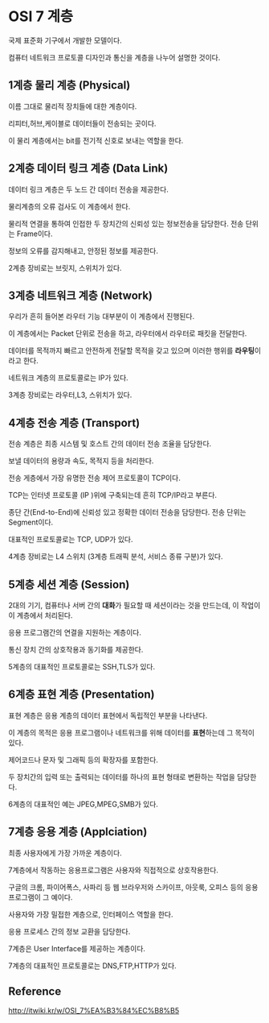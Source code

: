 # OSI 7 계층

국제 표준화 기구에서 개발한 모델이다.

컴퓨터 네트워크 프로토콜 디자인과 통신을 계층을 나누어 설명한 것이다.

## 1계층 물리 계층 (Physical)

이름 그대로 물리적 장치들에 대한 계층이다.

리피터,허브,케이블로 데이터들이 전송되는 곳이다.

이 물리 계층에서는 bit를 전기적 신호로 보내는 역할을 한다.

## 2계층 데이터 링크 계층 (Data Link)

데이터 링크 계층은 두 노드 간 데이터 전송을 제공한다.

물리계층의 오류 검사도 이 계층에서 한다.

물리적 연결을 통하여 인접한 두 장치간의 신뢰성 있는 정보전송을 담당한다. 전송 단위는 Frame이다.

정보의 오류를 감지해내고, 안정된 정보를 제공한다.

2계층 장비로는 브릿지, 스위치가 있다.

## 3계층 네트워크 계층 (Network)

우리가 흔히 들어본 라우터 기능 대부분이 이 계층에서 진행된다.

이 계층에서는 Packet 단위로 전송을 하고, 라우터에서 라우터로 패킷을 전달한다.

데이터를 목적까지 빠르고 안전하게 전달할 목적을 갖고 있으며 이러한 행위를 **라우팅**이라고 한다.

네트워크 계층의 프로토콜로는 IP가 있다.

3계층 장비로는 라우터,L3, 스위치가 있다.

## 4계층 전송 계층 (Transport)

전송 계층은 최종 시스템 및 호스트 간의 데이터 전송 조율을 담당한다.

보낼 데이터의 용량과 속도, 목적지 등을 처리한다.

전송 게층에서 가장 유명한 전송 제어 프로토콜이 TCP이다.

TCP는 인터넷 프로토콜 (IP )위에 구축되는데 흔히 TCP/IP라고 부른다.

종단 간(End-to-End)에 신뢰성 있고 정확한 데이터 전송을 담당한다. 전송 단위는 Segment이다.

대표적인 프로토콜로는 TCP, UDP가 있다.

4계층 장비로는 L4 스위치 (3계층 트래픽 분석, 서비스 종류 구분)가 있다.

## 5계층 세션 계층 (Session)

2대의 기기, 컴퓨터나 서버 간의 **대화**가 필요할 때 세션이라는 것을 만드는데, 이 작업이 이 계층에서 처리된다.

응용 프로그램간의 연결을 지원하는 계층이다.

통신 장치 간의 상호작용과 동기화를 제공한다.

5계층의 대표적인 프로토콜로는 SSH,TLS가 있다.

## 6계층 표현 계층 (Presentation)

표현 계층은 응용 계층의 데이터 표현에서 독립적인 부분을 나타낸다.

이 계층의 목적은 응용 프로그램이나 네트워크를 위해 데이터를 **표현**하는데 그 목적이 있다.

제어코드나 문자 및 그래픽 등의 확장자를 포함한다.

두 장치간의 입력 또는 출력되는 데이터를 하나의 표현 형태로 변환하는 작업을 담당한다.

6계층의 대표적인 예는 JPEG,MPEG,SMB가 있다.

## 7계층 응용 계층 (Applciation)

최종 사용자에게 가장 가까운 계층이다.

7계층에서 작동하는 응용프로그램은 사용자와 직접적으로 상호작용한다.

구글의 크롬, 파이어폭스, 사파리 등 웹 브라우저와 스카이프, 아웃룩, 오피스 등의 응용프로그램이 그 예이다.

사용자와 가장 밀접한 계층으로, 인터페이스 역할을 한다.

응용 프로세스 간의 정보 교환을 담당한다.

7계층은 User Interface를 제공하는 계층이다.

7계층의 대표적인 프로토콜로는 DNS,FTP,HTTP가 있다.

## Reference

http://itwiki.kr/w/OSI_7%EA%B3%84%EC%B8%B5